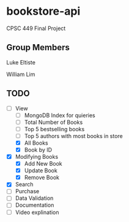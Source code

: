 # bookstore-api

CPSC 449 Final Project

## Group Members

Luke Eltiste

William Lim

## TODO

- [ ] View
  - [ ] MongoDB Index for quieries
  - [ ] Total Number of Books
  - [ ] Top 5 bestselling books
  - [ ] Top 5 authors with most books in store
  - [x] All Books
  - [x] Book by ID
- [x] Modifying Books
  - [x] Add New Book
  - [x] Update Book
  - [x] Remove Book
- [x] Search
- [ ] Purchase
- [ ] Data Validation
- [ ] Documentation
- [ ] Video explination
